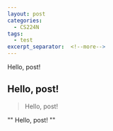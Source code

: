 ```yaml
---
layout: post
categories:
  - CS224N
tags: 
  - test
excerpt_separator:  <!--more-->
---
```


Hello, post!

## Hello, post!

> Hello, post!

""
Hello, post!
""